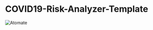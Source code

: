 # COVID19-Risk-Analyzer-Template
![Atomate](https://user-images.githubusercontent.com/53991169/79726909-26f8b800-8309-11ea-9c48-1c8039dc3994.gif)
